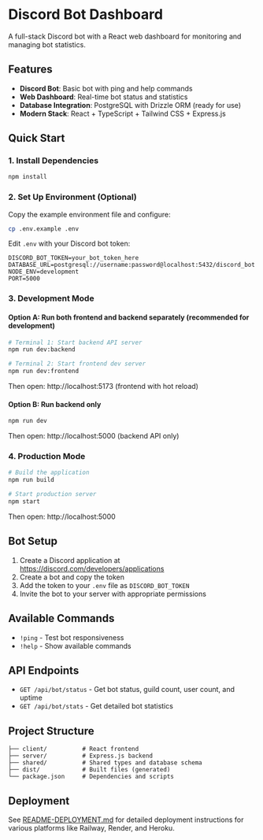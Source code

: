 # Discord Bot Dashboard

A full-stack Discord bot with a React web dashboard for monitoring and managing bot statistics.

## Features

- **Discord Bot**: Basic bot with ping and help commands
- **Web Dashboard**: Real-time bot status and statistics
- **Database Integration**: PostgreSQL with Drizzle ORM (ready for use)
- **Modern Stack**: React + TypeScript + Tailwind CSS + Express.js

## Quick Start

### 1. Install Dependencies
```bash
npm install
```

### 2. Set Up Environment (Optional)
Copy the example environment file and configure:
```bash
cp .env.example .env
```

Edit `.env` with your Discord bot token:
```env
DISCORD_BOT_TOKEN=your_bot_token_here
DATABASE_URL=postgresql://username:password@localhost:5432/discord_bot
NODE_ENV=development
PORT=5000
```

### 3. Development Mode

#### Option A: Run both frontend and backend separately (recommended for development)
```bash
# Terminal 1: Start backend API server
npm run dev:backend

# Terminal 2: Start frontend dev server  
npm run dev:frontend
```

Then open: http://localhost:5173 (frontend with hot reload)

#### Option B: Run backend only
```bash
npm run dev
```

Then open: http://localhost:5000 (backend API only)

### 4. Production Mode
```bash
# Build the application
npm run build

# Start production server
npm start
```

Then open: http://localhost:5000

## Bot Setup

1. Create a Discord application at https://discord.com/developers/applications
2. Create a bot and copy the token
3. Add the token to your `.env` file as `DISCORD_BOT_TOKEN`
4. Invite the bot to your server with appropriate permissions

## Available Commands

- `!ping` - Test bot responsiveness
- `!help` - Show available commands

## API Endpoints

- `GET /api/bot/status` - Get bot status, guild count, user count, and uptime
- `GET /api/bot/stats` - Get detailed bot statistics

## Project Structure

```
├── client/          # React frontend
├── server/          # Express.js backend
├── shared/          # Shared types and database schema
├── dist/            # Built files (generated)
└── package.json     # Dependencies and scripts
```

## Deployment

See [README-DEPLOYMENT.md](README-DEPLOYMENT.md) for detailed deployment instructions for various platforms like Railway, Render, and Heroku.